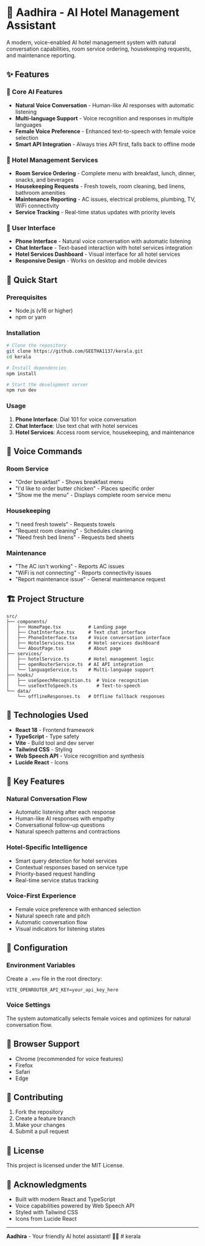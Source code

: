 # 🏨 Aadhira - AI Hotel Management Assistant

A modern, voice-enabled AI hotel management system with natural conversation capabilities, room service ordering, housekeeping requests, and maintenance reporting.

## ✨ Features

### 🎯 Core AI Features
- **Natural Voice Conversation** - Human-like AI responses with automatic listening
- **Multi-language Support** - Voice recognition and responses in multiple languages
- **Female Voice Preference** - Enhanced text-to-speech with female voice selection
- **Smart API Integration** - Always tries API first, falls back to offline mode

### 🏨 Hotel Management Services
- **Room Service Ordering** - Complete menu with breakfast, lunch, dinner, snacks, and beverages
- **Housekeeping Requests** - Fresh towels, room cleaning, bed linens, bathroom amenities
- **Maintenance Reporting** - AC issues, electrical problems, plumbing, TV, WiFi connectivity
- **Service Tracking** - Real-time status updates with priority levels

### 🎨 User Interface
- **Phone Interface** - Natural voice conversation with automatic listening
- **Chat Interface** - Text-based interaction with hotel services integration
- **Hotel Services Dashboard** - Visual interface for all hotel services
- **Responsive Design** - Works on desktop and mobile devices

## 🚀 Quick Start

### Prerequisites
- Node.js (v16 or higher)
- npm or yarn

### Installation
```bash
# Clone the repository
git clone https://github.com/GEETHA1137/kerala.git
cd kerala

# Install dependencies
npm install

# Start the development server
npm run dev
```

### Usage
1. **Phone Interface**: Dial 101 for voice conversation
2. **Chat Interface**: Use text chat with hotel services
3. **Hotel Services**: Access room service, housekeeping, and maintenance

## 🎯 Voice Commands

### Room Service
- "Order breakfast" - Shows breakfast menu
- "I'd like to order butter chicken" - Places specific order
- "Show me the menu" - Displays complete room service menu

### Housekeeping
- "I need fresh towels" - Requests towels
- "Request room cleaning" - Schedules cleaning
- "Need fresh bed linens" - Requests bed sheets

### Maintenance
- "The AC isn't working" - Reports AC issues
- "WiFi is not connecting" - Reports connectivity issues
- "Report maintenance issue" - General maintenance request

## 🏗️ Project Structure

```
src/
├── components/
│   ├── HomePage.tsx          # Landing page
│   ├── ChatInterface.tsx     # Text chat interface
│   ├── PhoneInterface.tsx    # Voice conversation interface
│   ├── HotelServices.tsx     # Hotel services dashboard
│   └── AboutPage.tsx         # About page
├── services/
│   ├── hotelService.ts       # Hotel management logic
│   ├── openRouterService.ts  # AI API integration
│   └── languageService.ts    # Multi-language support
├── hooks/
│   ├── useSpeechRecognition.ts  # Voice recognition
│   └── useTextToSpeech.ts       # Text-to-speech
└── data/
    └── offlineResponses.ts   # Offline fallback responses
```

## 🎨 Technologies Used

- **React 18** - Frontend framework
- **TypeScript** - Type safety
- **Vite** - Build tool and dev server
- **Tailwind CSS** - Styling
- **Web Speech API** - Voice recognition and synthesis
- **Lucide React** - Icons

## 🌟 Key Features

### Natural Conversation Flow
- Automatic listening after each response
- Human-like AI responses with empathy
- Conversational follow-up questions
- Natural speech patterns and contractions

### Hotel-Specific Intelligence
- Smart query detection for hotel services
- Contextual responses based on service type
- Priority-based request handling
- Real-time service status tracking

### Voice-First Experience
- Female voice preference with enhanced selection
- Natural speech rate and pitch
- Automatic conversation flow
- Visual indicators for listening states

## 🔧 Configuration

### Environment Variables
Create a `.env` file in the root directory:
```env
VITE_OPENROUTER_API_KEY=your_api_key_here
```

### Voice Settings
The system automatically selects female voices and optimizes for natural conversation flow.

## 📱 Browser Support

- Chrome (recommended for voice features)
- Firefox
- Safari
- Edge

## 🤝 Contributing

1. Fork the repository
2. Create a feature branch
3. Make your changes
4. Submit a pull request

## 📄 License

This project is licensed under the MIT License.

## 🙏 Acknowledgments

- Built with modern React and TypeScript
- Voice capabilities powered by Web Speech API
- Styled with Tailwind CSS
- Icons from Lucide React

---

**Aadhira** - Your friendly AI hotel assistant! 🏨✨ #   k e r a l a  
 